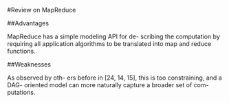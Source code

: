 #Review on MapReduce

##Advantages

MapReduce has a simple modeling API for de- scribing the computation by requiring all application algorithms to be translated into map and reduce functions. 

##Weaknesses

As observed by oth- ers before in [24, 14, 15], this is too constraining, and a DAG- oriented model can more naturally capture a broader set of com- putations. 